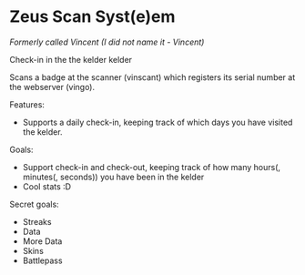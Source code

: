 # Zeus Scan Syst(e)em

_Formerly called Vincent (I did not name it - Vincent)_

Check-in in the the kelder kelder

Scans a badge at the scanner (vinscant) which registers its serial number at the webserver (vingo).

Features:

-   Supports a daily check-in, keeping track of which days you have visited the kelder.

Goals:

-   Support check-in and check-out, keeping track of how many hours(, minutes(, seconds)) you have been in the kelder
-   Cool stats :D

Secret goals:

-   Streaks
-   Data
-   More Data
-   Skins
-   Battlepass
